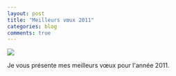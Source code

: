 ```yaml
---
layout: post
title: "Meilleurs vœux 2011"
categories: blog
comments: true
---
```


![](https://github.com/homeostasie/bouquins/raw/master/_pics/blog/2021/new-year.gif)

Je vous présente mes meilleurs vœux pour l'année 2011. 


